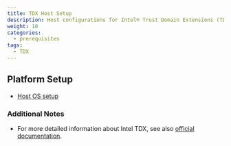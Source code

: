 ```yaml
---
title: TDX Host Setup
description: Host configurations for Intel® Trust Domain Extensions (TDX)
weight: 10
categories:
  - prerequisites
tags:
  - TDX
---
```


## Platform Setup

- [Host OS setup](https://cc-enabling.trustedservices.intel.com/intel-tdx-enabling-guide/05/host_os_setup/)

### Additional Notes

- For more detailed information about Intel TDX, see also [official documentation](https://www.intel.com/content/www/us/en/developer/tools/trust-domain-extensions/overview.html).
